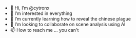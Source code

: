 - 👋 Hi, I’m @cytronx
- 👀 I’m interested in everything
- 🌱 I’m currently learning how to reveal the chinese plague
- 💞️ I’m looking to collaborate on scene analysis using AI
- 📫 How to reach me ... you can't

<!---
cytronx/cytronx is a ✨ special ✨ repository because its `README.md` (this file) appears on your GitHub profile.
You can click the Preview link to take a look at your changes.
--->
